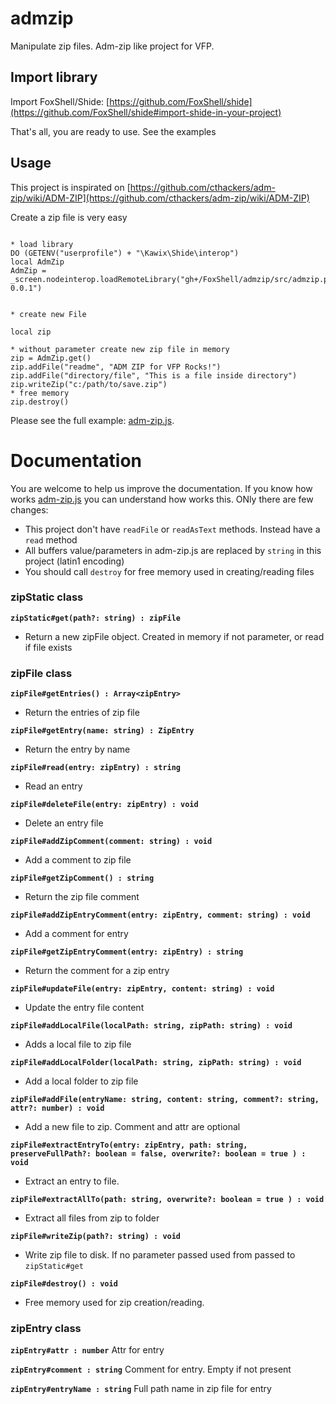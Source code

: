# admzip
Manipulate zip files. Adm-zip like project for VFP.


## Import library

Import FoxShell/Shide: [https://github.com/FoxShell/shide](https://github.com/FoxShell/shide#import-shide-in-your-project)

That's all, you are ready to use. See the examples


## Usage

This project is inspirated on [https://github.com/cthackers/adm-zip/wiki/ADM-ZIP](https://github.com/cthackers/adm-zip/wiki/ADM-ZIP)

Create a zip file is very easy
```harbour

* load library
DO (GETENV("userprofile") + "\Kawix\Shide\interop")
local AdmZip
AdmZip = _screen.nodeinterop.loadRemoteLibrary("gh+/FoxShell/admzip/src/admzip.prg|admzip-0.0.1")


* create new File 

local zip

* without parameter create new zip file in memory
zip = AdmZip.get()
zip.addFile("readme", "ADM ZIP for VFP Rocks!")
zip.addFile("directory/file", "This is a file inside directory")
zip.writeZip("c:/path/to/save.zip")
* free memory
zip.destroy()
```

Please see the full example: [adm-zip.js](./examples/zip-create-read.prg). 


# Documentation

You are welcome to help us improve the documentation. If you know how works [adm-zip.js](./examples/zip-create-read.prg) you can understand how works this.
ONly there are few changes: 

- This project don't have ```readFile``` or ```readAsText``` methods. Instead have a ```read``` method
- All buffers value/parameters in adm-zip.js are replaced by ```string``` in this project (latin1 encoding)
- You should call ```destroy``` for free memory used in creating/reading files



### zipStatic class 

**```zipStatic#get(path?: string) : zipFile```**
- Return a new zipFile object. Created in memory if not parameter, or read if file exists

### zipFile class

**```zipFile#getEntries() : Array<zipEntry>```**
- Return the entries of zip file

**```zipFile#getEntry(name: string) : ZipEntry```**
- Return the entry by name

**```zipFile#read(entry: zipEntry) : string```**
- Read an entry

**```zipFile#deleteFile(entry: zipEntry) : void```**
- Delete an entry file

**```zipFile#addZipComment(comment: string) : void```**
- Add a comment to zip file

**```zipFile#getZipComment() : string```**
- Return the zip file comment

**```zipFile#addZipEntryComment(entry: zipEntry, comment: string) : void```**
- Add a comment for entry 

**```zipFile#getZipEntryComment(entry: zipEntry) : string```**
- Return the comment for a zip entry 

**```zipFile#updateFile(entry: zipEntry, content: string) : void```**
- Update the entry file content


**```zipFile#addLocalFile(localPath: string, zipPath: string) : void```**
- Adds a local file to zip file

**```zipFile#addLocalFolder(localPath: string, zipPath: string) : void```**
- Add a local folder to zip file

**```zipFile#addFile(entryName: string, content: string, comment?: string, attr?: number) : void```**
- Add a new file to zip. Comment and attr are optional

**```zipFile#extractEntryTo(entry: zipEntry, path: string, preserveFullPath?: boolean = false, overwrite?: boolean = true ) : void```**
- Extract an entry to file. 

**```zipFile#extractAllTo(path: string, overwrite?: boolean = true ) : void```**
- Extract all files from zip to folder

**```zipFile#writeZip(path?: string) : void```**
- Write zip file to disk. If no parameter passed used from passed to ```zipStatic#get```

**```zipFile#destroy() : void```**
- Free memory used for zip creation/reading.


### zipEntry class

**```zipEntry#attr : number```**
Attr for entry

**```zipEntry#comment : string```**
Comment for entry. Empty if not present

**```zipEntry#entryName : string```** 
Full path name in zip file for entry














